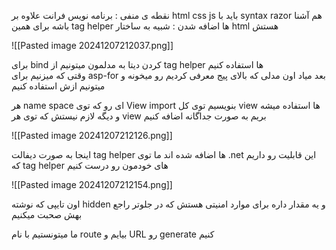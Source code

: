 نقطه ی منفی : برنامه نویس فرانت علاوه بر html css js باید با syntax razor هم آشنا باشه 
برای همین tag helper ها اضافه شدن :
شبیه به ساختار html هستش

![[Pasted image 20241207212037.png]]


برای bind  کردن دیتا به مدلمون میتونیم از tag helper ها استفاده کنیم  
وقتی که میزنیم برای asp-for بعد میاد اون مدلی که بالای پیج معرفی کردیم رو میخونه و میتونیم ازش استفاده کنیم 

هر name space ای رو که توی View import بنویسیم توی کل view ها استفاده میشه و دیگه لازم نیستش که توی هر view بریم به صورت جداگانه اضافه کنیم  

![[Pasted image 20241207212126.png]]



اینجا به صورت دیفالت tag helper ها اضافه شده اند 
ما توی .net این قابلیت رو داریم که tag helper های خودمون رو درست کنیم 

![[Pasted image 20241207212154.png]]


اون تایپی که نوشته hidden و یه مقدار داره برای موارد امنیتی هستش که در جلوتر راجع بهش صحبت میکنیم 

ما میتونستیم با نام route بیایم و URL رو generate کنیم 
